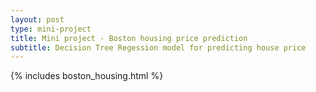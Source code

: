 ```yaml
---
layout: post
type: mini-project
title: Mini project - Boston housing price prediction
subtitle: Decision Tree Regession model for predicting house price
---
```


{% includes boston_housing.html %}
